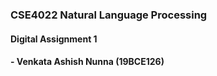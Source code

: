 ### CSE4022 Natural Language Processing
#### Digital Assignment 1
#### - Venkata Ashish Nunna (19BCE126)